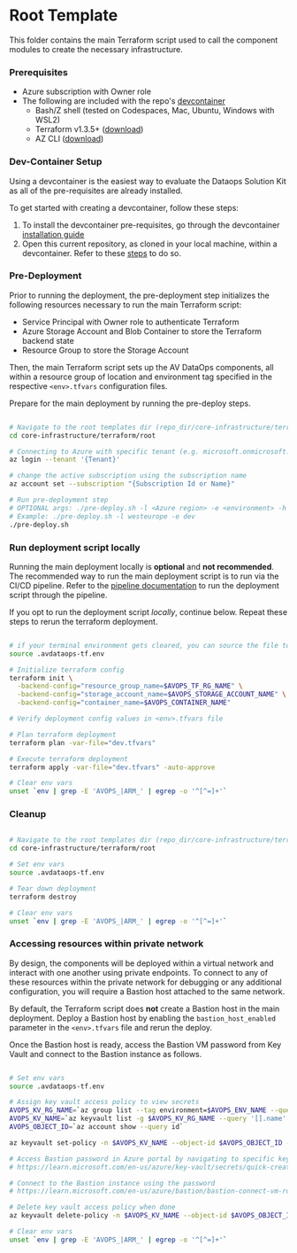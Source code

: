 # Root Template

This folder contains the main Terraform script used to call the component modules to create the necessary infrastructure. 

### Prerequisites
- Azure subscription with Owner role
- The following are included with the repo's [devcontainer](#dev-container-setup)
  - Bash/Z shell (tested on Codespaces, Mac, Ubuntu, Windows with WSL2)
  - Terraform v1.3.5+ ([download](https://developer.hashicorp.com/terraform/downloads))
  - AZ CLI ([download](https://docs.microsoft.com/en-us/cli/azure/install-azure-cli?view=azure-cli-latest))

### Dev-Container Setup

Using a devcontainer is the easiest way to evaluate the Dataops Solution Kit as all of the pre-requisites are already installed.

To get started with creating a devcontainer, follow these steps:
1. To install the devcontainer pre-requisites, go through the devcontainer [installation guide](https://code.visualstudio.com/docs/devcontainers/containers#_installation)
2. Open this current repository, as cloned in your local machine, within a devcontainer. Refer to these [steps](https://code.visualstudio.com/docs/devcontainers/containers#_quick-start-open-an-existing-folder-in-a-container) to do so.

### Pre-Deployment

Prior to running the deployment, the pre-deployment step initializes the following resources necessary to run the main Terraform script:
- Service Principal with Owner role to authenticate Terraform
- Azure Storage Account and Blob Container to store the Terraform backend state
- Resource Group to store the Storage Account

Then, the main Terraform script sets up the AV DataOps components, all within a resource group of location and environment tag specified in the respective `<env>.tfvars` configuration files.

Prepare for the main deployment by running the pre-deploy steps.

```bash

# Navigate to the root templates dir (repo_dir/core-infrastructure/terraform/root)
cd core-infrastructure/terraform/root

# Connecting to Azure with specific tenant (e.g. microsoft.onmicrosoft.com)
az login --tenant '{Tenant}'

# change the active subscription using the subscription name
az account set --subscription "{Subscription Id or Name}"

# Run pre-deployment step
# OPTIONAL args: ./pre-deploy.sh -l <Azure region> -e <environment> -h
# Example: ./pre-deploy.sh -l westeurope -e dev
./pre-deploy.sh

```

### Run deployment script locally

Running the main deployment locally is **optional** and **not recommended**. The recommended way to run the main deployment script is to run via the CI/CD pipeline. Refer to the [pipeline documentation](../../.pipelines/README.md) to run the deployment script through the pipeline.

If you opt to run the deployment script *locally*, continue below. Repeat these steps to rerun the terraform deployment.

```bash

# if your terminal environment gets cleared, you can source the file to reload the environment variables
source .avdataops-tf.env

# Initialize terraform config
terraform init \
  -backend-config="resource_group_name=$AVOPS_TF_RG_NAME" \
  -backend-config="storage_account_name=$AVOPS_STORAGE_ACCOUNT_NAME" \
  -backend-config="container_name=$AVOPS_CONTAINER_NAME"

# Verify deployment config values in <env>.tfvars file

# Plan terraform deployment
terraform plan -var-file="dev.tfvars"

# Execute terraform deployment
terraform apply -var-file="dev.tfvars" -auto-approve

# Clear env vars
unset `env | grep -E 'AVOPS_|ARM_' | egrep -o '^[^=]+'`

```

### Cleanup

```bash

# Navigate to the root templates dir (repo_dir/core-infrastructure/terraform/root)
cd core-infrastructure/terraform/root

# Set env vars
source .avdataops-tf.env

# Tear down deployment
terraform destroy

# Clear env vars
unset `env | grep -E 'AVOPS_|ARM_' | egrep -o '^[^=]+'`

```

### Accessing resources within private network 

By design, the components will be deployed within a virtual network and interact with one another using private endpoints. To connect to any of these resources within the private network for debugging or any additional configuration, you will require a Bastion host attached to the same network.

By default, the Terraform script does **not** create a Bastion host in the main deployment. Deploy a Bastion host by enabling the `bastion_host_enabled` parameter in the `<env>.tfvars` file and rerun the deploy.

Once the Bastion host is ready, access the Bastion VM password from Key Vault and connect to the Bastion instance as follows.

```bash

# Set env vars
source .avdataops-tf.env

# Assign key vault access policy to view secrets
AVOPS_KV_RG_NAME=`az group list --tag environment=$AVOPS_ENV_NAME --query '[].name' -o tsv`
AVOPS_KV_NAME=`az keyvault list -g $AVOPS_KV_RG_NAME --query '[].name' -o tsv`
AVOPS_OBJECT_ID=`az account show --query id`

az keyvault set-policy -n $AVOPS_KV_NAME --object-id $AVOPS_OBJECT_ID --secret-permissions get list

# Access Bastion password in Azure portal by navigating to specific key vault resource
# https://learn.microsoft.com/en-us/azure/key-vault/secrets/quick-create-portal#retrieve-a-secret-from-key-vault

# Connect to the Bastion instance using the password
# https://learn.microsoft.com/en-us/azure/bastion/bastion-connect-vm-rdp-windows

# Delete key vault access policy when done 
az keyvault delete-policy -n $AVOPS_KV_NAME --object-id $AVOPS_OBJECT_ID

# Clear env vars
unset `env | grep -E 'AVOPS_|ARM_' | egrep -o '^[^=]+'`

```

